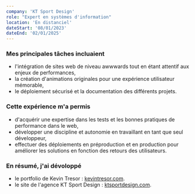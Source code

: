 ```yaml
---
company: 'KT Sport Design'
role: "Expert en systèmes d'information"
location: 'En distanciel'
dateStart: '08/01/2023'
dateEnd: '02/01/2025'
---
```


### Mes principales tâches incluaient

- l'intégration de sites web de niveau awwwards tout en étant attentif aux enjeux de performances,
- la création d'animations originales pour une expérience utilisateur mémorable,
- le déploiement sécurisé et la documentation des différents projets.

### Cette expérience m'a permis

- d'acquérir une expertise dans les tests et les bonnes pratiques de performance dans le web,
- développer une discipline et autonomie en travaillant en tant que seul développeur,
- effectuer des déploiements en préproduction et en production pour améliorer les solutions en fonction des retours des utilisateurs.

### En résumé, j'ai dévoloppé

- le portfolio de Kevin Tresor : [kevintresor.com](/projet/09-kevin-tresor).
- le site de l'agence KT Sport Design : [ktsportdesign.com](/projet/08-kt-sport-design).
